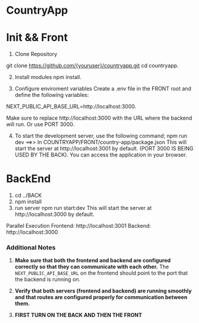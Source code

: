 # CountryApp

# Init && Front
1. Clone Repository 

git clone https://github.com/{youruser}/countryapp.git
cd countryapp.

2. Install modules
npm install.

3. Configure enviroment variables
Create a .env file in the FRONT root and define the following variables:

NEXT_PUBLIC_API_BASE_URL=http://localhost:3000.

Make sure to replace http://localhost:3000 with the URL where the backend will run. Or use PORT 3000.

4. To start the development server, use the following command;
npm run dev   ==>> In COUNTRYAPP/FRONT/country-app/package.json
This will start the server at http://localhost:3001 by default. (PORT 3000 IS BEING USED BY THE BACK). You can access the application in your browser.



# BackEnd 
1. cd ../BACK
2. npm install
3. run server
npm run start:dev
This will start the server at http://localhost:3000 by default.

Parallel Execution
Frontend: http://localhost:3001
Backend: http://localhost:3000

### Additional Notes

1. **Make sure that both the frontend and backend are configured correctly so that they can communicate with each other.** The `NEXT_PUBLIC_API_BASE_URL` on the frontend should point to the port that the backend is running on.

2. **Verify that both servers (frontend and backend) are running smoothly and that routes are configured properly for communication between them.**

3. **FIRST TURN ON THE BACK AND THEN THE FRONT**


